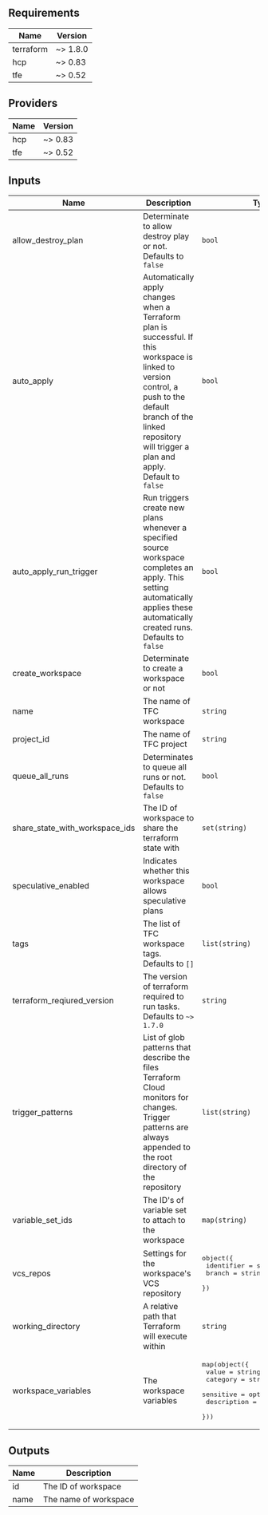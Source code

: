 <!--- BEGIN_TF_DOCS --->
## Requirements

| Name | Version |
|------|---------|
| terraform | ~> 1.8.0 |
| hcp | ~> 0.83 |
| tfe | ~> 0.52 |

## Providers

| Name | Version |
|------|---------|
| hcp | ~> 0.83 |
| tfe | ~> 0.52 |

## Inputs

| Name | Description | Type | Default | Required |
|------|-------------|------|---------|:--------:|
| allow\_destroy\_plan | Determinate to allow destroy play or not. Defaults to `false` | `bool` | `false` | no |
| auto\_apply | Automatically apply changes when a Terraform plan is successful. If this workspace is linked to version control, a push to the default branch of the linked repository will trigger a plan and apply. Default to `false` | `bool` | `false` | no |
| auto\_apply\_run\_trigger | Run triggers create new plans whenever a specified source workspace completes an apply. This setting automatically applies these automatically created runs. Defaults to `false` | `bool` | `false` | no |
| create\_workspace | Determinate to create a workspace or not | `bool` | `true` | no |
| name | The name of TFC workspace | `string` | n/a | yes |
| project\_id | The name of TFC project | `string` | n/a | yes |
| queue\_all\_runs | Determinates to queue all runs or not. Defaults to `false` | `bool` | `false` | no |
| share\_state\_with\_workspace\_ids | The ID of workspace to share the terraform state with | `set(string)` | `[]` | no |
| speculative\_enabled | Indicates whether this workspace allows speculative plans | `bool` | `true` | no |
| tags | The list of TFC workspace tags. Defaults to `[]` | `list(string)` | `[]` | no |
| terraform\_reqiured\_version | The version of terraform required to run tasks. Defaults to `~> 1.7.0` | `string` | `"~\u003e1.7.0"` | no |
| trigger\_patterns | List of glob patterns that describe the files Terraform Cloud monitors for changes. Trigger patterns are always appended to the root directory of the repository | `list(string)` | `[]` | no |
| variable\_set\_ids | The ID's of variable set to attach to the workspace | `map(string)` | `{}` | no |
| vcs\_repos | Settings for the workspace's VCS repository | <pre>object({<br>    identifier = string<br>    branch     = string<br>  })</pre> | `null` | no |
| working\_directory | A relative path that Terraform will execute within | `string` | `""` | no |
| workspace\_variables | The workspace variables | <pre>map(object({<br>    value       = string<br>    category    = string<br>    sensitive   = optional(bool)<br>    description = optional(string)<br>  }))</pre> | `{}` | no |

## Outputs

| Name | Description |
|------|-------------|
| id | The ID of workspace |
| name | The name of workspace |

<!--- END_TF_DOCS --->
